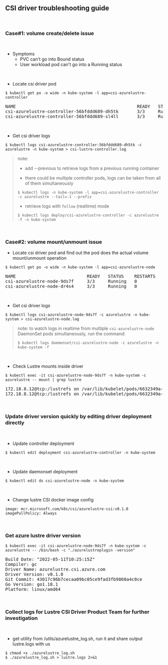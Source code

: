 ## CSI driver troubleshooting guide

&nbsp;

### Case#1: volume create/delete issue

&nbsp;

- Symptoms
  - PVC can't go into Bound status
  - User workload pod can't go into a Running status

&nbsp;

- Locate csi driver pod

```console
$ kubectl get po -o wide -n kube-system -l app=csi-azurelustre-controller
```

<pre>
NAME                                              READY   STATUS    RESTARTS   AGE     IP             NODE
csi-azurelustre-controller-56bfddd689-dh5tk       3/3     Running   0          35s     10.240.0.19    k8s-agentpool-22533604-0
csi-azurelustre-controller-56bfddd689-sl4ll       3/3     Running   0          35s     10.240.0.23    k8s-agentpool-22533604-1
</pre>

&nbsp;

- Get csi driver logs

```console
$ kubectl logs csi-azurelustre-controller-56bfddd689-dh5tk -c azurelustre -n kube-system > csi-lustre-controller.log
```

> note:
>
> - add --previous to retrieve logs from a previous running container
>
> - there could be multiple controller pods, logs can be taken from all of them simultaneously
>
> ```console
> $ kubectl logs -n kube-system -l app=csi-azurelustre-controller -c azurelustre --tail=-1 --prefix 
> ```
>
> - retrieve logs with `follow` (realtime) mode
>
> ```console
> $ kubectl logs deploy/csi-azurelustre-controller -c azurelustre -f -n kube-system
> ```

&nbsp;

### Case#2: volume mount/unmount issue

- Locate csi driver pod and find out the pod does the actual volume mount/unmount operation

```console
$ kubectl get po -o wide -n kube-system -l app=csi-azurelustre-node
```

<pre>
NAME                           READY   STATUS    RESTARTS   AGE     IP             NODE
csi-azurelustre-node-9ds7f     3/3     Running   0          7m4s    10.240.0.35    k8s-agentpool-22533604-1
csi-azurelustre-node-dr4s4     3/3     Running   0          7m4s    10.240.0.4     k8s-agentpool-22533604-0
</pre>

&nbsp;

- Get csi driver logs

```console
$ kubectl logs csi-azurelustre-node-9ds7f -c azurelustre -n kube-system > csi-azurelustre-node.log
```

> note: to watch logs in realtime from multiple `csi-azurelustre-node` DaemonSet pods simultaneously, run the command:
>
> ```console
> $ kubectl logs daemonset/csi-azurelustre-node -c azurelustre -n kube-system -f
> ```

&nbsp;

- Check Lustre mounts inside driver

```console
$ kubectl exec -it csi-azurelustre-node-9ds7f -n kube-system -c azurelustre -- mount | grep lustre
```

<pre>
172.18.8.12@tcp:/lustrefs on /var/lib/kubelet/pods/6632349a-05fd-466f-bc8a-8946617089ce/volumes/kubernetes.io~csi/pvc-841498d9-fa63-418c-8cc7-d94ec27f2ee2/mount type lustre (rw,flock,lazystatfs,encrypt)
172.18.8.12@tcp:/lustrefs on /var/lib/kubelet/pods/6632349a-05fd-466f-bc8a-8946617089ce/volumes/kubernetes.io~csi/pvc-841498d9-fa63-418c-8cc7-d94ec27f2ee2/mount type lustre (rw,flock,lazystatfs,encrypt)
</pre>

&nbsp;
&nbsp;

### Update driver version quickly by editing driver deployment directly

&nbsp;

- Update controller deployment

```console
$ kubectl edit deployment csi-azurelustre-controller -n kube-system
```

&nbsp;

- Update daemonset deployment

```console
$ kubectl edit ds csi-azurelustre-node -n kube-system
```

&nbsp;

- Change lustre CSI docker image config

```console
image: mcr.microsoft.com/k8s/csi/azurelustre-csi:v0.1.0
imagePullPolicy: Always
```

&nbsp;
&nbsp;

### Get azure lustre driver version

```console
$ kubectl exec -it csi-azurelustre-node-9ds7f -n kube-system -c azurelustre -- /bin/bash -c "./azurelustreplugin -version"
```

<pre>
Build Date: "2022-05-11T10:25:15Z"
Compiler: gc
Driver Name: azurelustre.csi.azure.com
Driver Version: v0.1.0
Git Commit: 43017c96b7cecaa09bc05ce9fad3fb9860a4c0ce
Go Version: go1.18.1
Platform: linux/amd64
</pre>

&nbsp;
&nbsp;

### Collect logs for Lustre CSI Driver Product Team for further investigation

&nbsp;

- get utility from /utils/azurelustre_log.sh, run it and share output lustre.logs with us
  
```console
$ chmod +x ./azurelustre_log.sh
$ ./azurelustre_log.sh > lustre.logs 2>&1
```

